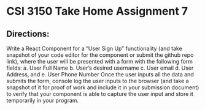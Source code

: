 # CSI 3150 Take Home Assignment 7

## Directions:

Write a React Component for a “User Sign Up” functionality (and take snapshot of your code
editor for the component or submit the github repo link), where the user will be presented with
a form with the following form fields:
a. User Full Name
b. User’s desired username
c. User email
d. User Address, and
e. User Phone Number
Once the user inputs all the data and submits the form, console log the user inputs to the
browser (and take a snapshot of it for proof of work and include it in your submission
document) to verify that your component is able to capture the user input and store it
temporarily in your program.
